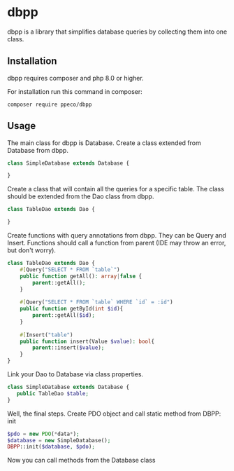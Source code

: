 # dbpp
dbpp is a library that simplifies database queries by collecting them into one class.

## Installation
dbpp requires composer and php 8.0 or higher.

For installation run this command in composer:
```shell
composer require ppeco/dbpp
```

## Usage
The main class for dbpp is Database.
Create a class extended from Database from dbpp.

```php
class SimpleDatabase extends Database {

}
```

Create a class that will contain all the queries for a specific table.
The class should be extended from the Dao class from dbpp.

```php
class TableDao extends Dao {

}
```

Create functions with query annotations from dbpp.
They can be Query and Insert.
Functions should call a function from parent (IDE may throw an error, but don't worry).

```php
class TableDao extends Dao {
    #[Query("SELECT * FROM `table`")
    public function getAll(): array|false {
        parent::getAll();
    }
    
    #[Query("SELECT * FROM `table` WHERE `id` = :id")
    public function getById(int $id){
        parent::getAll($id);
    }
    
    #[Insert("table")
    public function insert(Value $value): bool{
        parent::insert($value);
    }
}
```

Link your Dao to Database via class properties.
```php
class SimpleDatabase extends Database {
   public TableDao $table;
}
```

Well, the final steps. 
Create PDO object and call static method from DBPP: init
```php
$pdo = new PDO(*data*);
$database = new SimpleDatabase();
DBPP::init($database, $pdo);
```

Now you can call methods from the Database class
